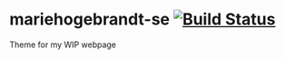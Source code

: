 mariehogebrandt-se [![Build Status](https://travis-ci.org/Melindrea/mariehogebrandt-se.png)](https://travis-ci.org/Melindrea/mariehogebrandt-se)
==================

Theme for my WIP webpage
